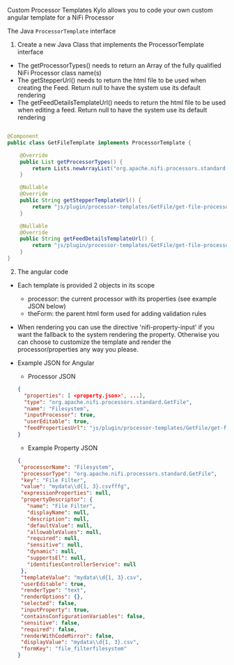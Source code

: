Custom Processor Templates
Kylo allows you to code your own custom angular template for a NiFi Processor

The Java ``ProcessorTemplate`` interface
1. Create a new Java Class that implements the ProcessorTemplate interface

 - The getProcessorTypes() needs to return an Array of the fully qualified NiFi Processor class name(s)
 - The getStepperUrl() needs to return the html file to be used when creating the Feed.  Return null to have the system use its default rendering
 - The getFeedDetailsTemplateUrl() needs to return the html file to be used when editing a feed.  Return null to have the system use its default rendering

```java

@Component
public class GetFileTemplate implements ProcessorTemplate {

    @Override
    public List getProcessorTypes() {
        return Lists.newArrayList("org.apache.nifi.processors.standard.GetFile");
    }

    @Nullable
    @Override
    public String getStepperTemplateUrl() {
        return "js/plugin/processor-templates/GetFile/get-file-processor.html";
    }

    @Nullable
    @Override
    public String getFeedDetailsTemplateUrl() {
        return "js/plugin/processor-templates/GetFile/get-file-processor.html";
    }
}


```

2. The angular code
 - Each template is provided 2 objects in its scope
   - processor:   the current processor with its properties (see example JSON below)
   - theForm:   the parent html form used for adding validation rules

 - When rendering you can use the directive 'nifi-property-input' if you want the fallback to the system rendering the property. 
   Otherwise you can choose to customize the template and render the processor/properties any way you please.
   
 - Example JSON for Angular 
   - Processor JSON
    ```json
    {
      "properties": [ <property.json>', ...],
      "type": "org.apache.nifi.processors.standard.GetFile",
      "name": "Filesystem",
      "inputProcessor": true,
      "userEditable": true,
      "feedPropertiesUrl": "js/plugin/processor-templates/GetFile/get-file-processor.html"
    }
    
    ```    
    
     - Example Property JSON
     ```json
    {
      "processorName": "Filesystem",
      "processorType": "org.apache.nifi.processors.standard.GetFile",
      "key": "File Filter",
      "value": "mydata\\d{1, 3}.csvfffg",
      "expressionProperties": null,
      "propertyDescriptor": {
        "name": "File Filter",
        "displayName": null,
        "description": null,
        "defaultValue": null,
        "allowableValues": null,
        "required": null,
        "sensitive": null,
        "dynamic": null,
        "supportsEl": null,
        "identifiesControllerService": null
      },
      "templateValue": "mydata\\d{1, 3}.csv",
      "userEditable": true,
      "renderType": "text",
      "renderOptions": {},
      "selected": false,
      "inputProperty": true,
      "containsConfigurationVariables": false,
      "sensitive": false,
      "required": false,
      "renderWithCodeMirror": false,
      "displayValue": "mydata\\d{1, 3}.csv",
      "formKey": "file_filterfilesystem"
    }
     ```